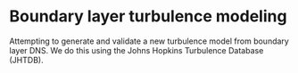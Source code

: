# Boundary layer turbulence modeling

Attempting to generate and validate
a new turbulence model from boundary layer DNS.
We do this using the Johns Hopkins Turbulence Database (JHTDB).